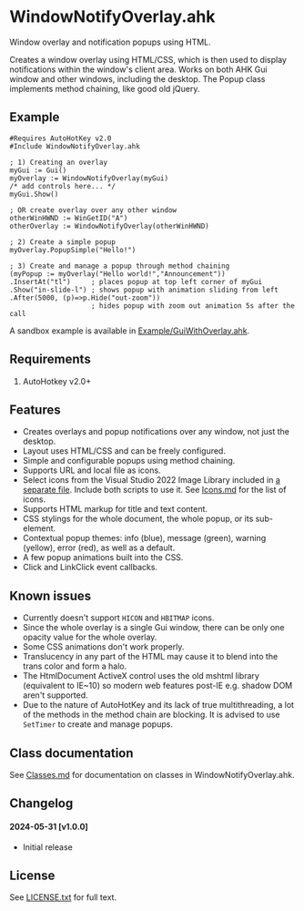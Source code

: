# WindowNotifyOverlay.ahk
Window overlay and notification popups using HTML.

Creates a window overlay using HTML/CSS, which is then used to display notifications within the window's client area. 
Works on both AHK Gui window and other windows, including the desktop. 
The Popup class implements method chaining, like good old jQuery.

## Example
```ahk
#Requires AutoHotKey v2.0
#Include WindowNotifyOverlay.ahk

; 1) Creating an overlay
myGui := Gui()
myOverlay := WindowNotifyOverlay(myGui)
/* add controls here... */
myGui.Show()

; OR create overlay over any other window
otherWinHWND := WinGetID("A")
otherOverlay := WindowNotifyOverlay(otherWinHWND)

; 2) Create a simple popup
myOverlay.PopupSimple("Hello!")

; 3) Create and manage a popup through method chaining
(myPopup := myOverlay("Hello world!","Announcement"))
.InsertAt("tl")     ; places popup at top left corner of myGui
.Show("in-slide-l") ; shows popup with animation sliding from left
.After(5000, (p)=>p.Hide("out-zoom"))
                    ; hides popup with zoom out animation 5s after the call
```

A sandbox example is available in [Example/GuiWithOverlay.ahk](Example/GuiWithOverlay.ahk).

## Requirements
1. AutoHotkey v2.0+

## Features
- Creates overlays and popup notifications over any window, not just the desktop.
- Layout uses HTML/CSS and can be freely configured.
- Simple and configurable popups using method chaining.
- Supports URL and local file as icons. 
- Select icons from the Visual Studio 2022 Image Library included in [a separate file](WindowNotifyOverlay_icons.ahk). Include both scripts to use it.
  See [Icons.md](Icons.md) for the list of icons.
- Supports HTML markup for title and text content.
- CSS stylings for the whole document, the whole popup, or its sub-element.
- Contextual popup themes: info (blue), message (green), warning (yellow), error (red), as well as a default.
- A few popup animations built into the CSS.
- Click and LinkClick event callbacks.

## Known issues
- Currently doesn't support `HICON` and `HBITMAP` icons.
- Since the whole overlay is a single Gui window, there can be only one opacity value for the whole overlay.
- Some CSS animations don't work properly.
- Translucency in any part of the HTML may cause it to blend into the trans color and form a halo.
- The HtmlDocument ActiveX control uses the old mshtml library (equivalent to IE~10) so modern web features post-IE e.g. shadow DOM aren't supported.
- Due to the nature of AutoHotKey and its lack of true multithreading, a lot of the methods in the method chain are blocking. It is advised to use `SetTimer` to create and manage popups.

## Class documentation
See [Classes.md](Classes.md) for documentation on classes in WindowNotifyOverlay.ahk.

## Changelog
#### 2024-05-31 [v1.0.0]
- Initial release

## License
See [LICENSE.txt](LICENSE.txt) for full text.
